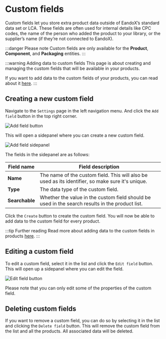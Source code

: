 # Custom fields

Custom fields let you store extra product data outside of EandoX’s standard data set or LCA. These fields are often used for internal details like CPC codes, the name of the person who added the product to your library, or the supplier’s name (if they’re not connected to EandoX).

:::danger Please note
Custom fields are only available for the **Product**, **Component**, and **Packaging** entities.
:::

:::warning Adding data to custom fields
This page is about creating and managing the custom fields that will be available in your products.

If you want to add data to the custom fields of your products, you can read about it [here](/documentation/product/creating-a-product#custom-fields).
:::

## Creating a new custom field

Navigate to the `Settings` page in the left navigation menu. And click the `Add field` button in the top right corner.

![Add field button](/images/settings/add-field-button.jpg)

This will open a sidepanel where you can create a new custom field.

![Add field sidepanel](/images/settings/create-custom-field-modal.jpg)

The fields in the sidepanel are as follows:

| Field name     | Field description                                                                                 |
| -------------- | ------------------------------------------------------------------------------------------------- |
| **Name**       | The name of the custom field. This will also be used as its identifier, so make sure it's unique. |
| **Type**       | The data type of the custom field.                                                                |
| **Searchable** | Whether the value in the custom field should be used in the search results in the product list.   |

Click the `Create` button to create the custom field. You will now be able to add data to the custom field for every product.

:::tip Further reading
Read more about adding data to the custom fields in products [here](/documentation/product/creating-a-product#custom-fields).
:::

## Editing a custom field

To edit a custom field, select it in the list and click the `Edit field` button. This will open up a sidepanel where you can edit the field.

![Edit field button](/images/settings/edit-field.jpg)

Please note that you can only edit some of the properties of the custom field.

## Deleting custom fields

If you want to remove a custom field, you can do so by selecting it in the list and clicking the `Delete field` button. This will remove the custom field from the list and all the products. All associated data will be deleted.
